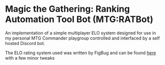 # Magic the Gathering: Ranking Automation Tool Bot (MTG:RATBot)
An implementation of a simple multiplayer ELO system designed for use in my personal MTG Commander playgroup controlled and interfaced by a self hosted Discord bot.

The ELO rating system used was written by FigBug and can be found [here](https://github.com/FigBug/Multiplayer-ELO) with a few minor tweaks
